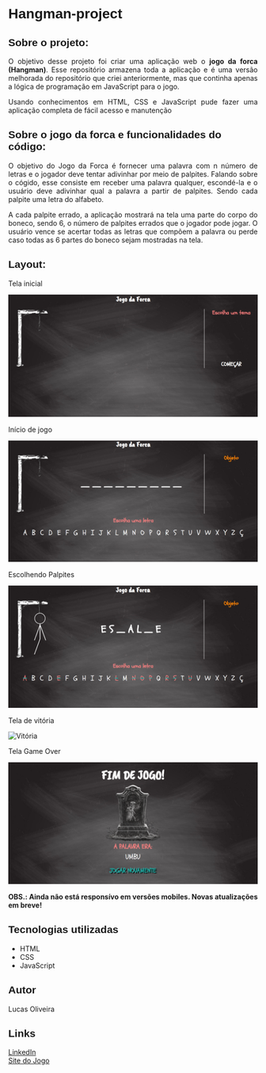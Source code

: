 <h1 style="font-family: sans-serif;">Hangman-project</h1>

<h2 style="font-family: sans-serif;">Sobre o projeto:</h2>

<p style="text-align: justify;">
    O objetivo desse projeto foi criar uma aplicação web o <strong>jogo da forca (Hangman)</strong>. Esse repositório armazena toda a aplicação e é uma versão melhorada do repositório que criei anteriormente, mas que continha apenas a lógica de programação em JavaScript para o jogo.
</p>
<p style="text-align: justify;">
    Usando conhecimentos em HTML, CSS e JavaScript pude fazer uma aplicação completa de fácil acesso e manutenção
</p>

<h2 style="font-family: sans-serif;">Sobre o jogo da forca e funcionalidades do código:</h2>

<p style="text-align: justify;">
    O objetivo do Jogo da Forca é fornecer uma palavra com n número de letras e o jogador deve tentar adivinhar por meio de palpites. Falando sobre o cógido, esse consiste em receber uma palavra qualquer, escondé-la e o usuário deve adivinhar qual a palavra a partir de palpites. Sendo cada palpite uma letra do alfabeto. 
</p>
<p style="text-align: justify;">
    A cada palpite errado, a aplicação mostrará na tela uma parte do corpo do boneco, sendo 6, o número de palpites errados que o jogador pode jogar. O usuário vence se acertar todas as letras que compõem a palavra ou perde caso todas as 6 partes do boneco sejam mostradas na tela.
</p>

<h2 style="font-family: sans-serif;">Layout:</h2>

<p>Tela inicial</p>
<img src="image/Tela Inicial.png" alt="Tela Inicial">

<p>Início de jogo</p>
<img src="image/Jogo Iniciado.png" alt="Jogo Iniciado">

<p>Escolhendo Palpites</p>
<img src="image/Escolhendo os palpites.png" alt="Escolhendo Palpites">

<p>Tela de vitória</p>
<img src="image/Tela de vitória.png" alt="Vitória">

<p>Tela Game Over</p>
<img src="image/Game Over.png" alt="Game Over">

<p style="text-align: justify;">
 <b>OBS.: Ainda não está responsívo em versões mobiles. Novas atualizações em breve!</b>
</p>

<h2 style="font-family: sans-serif;">Tecnologias utilizadas</h2>

<ul>
    <li>HTML</li>
    <li>CSS</li>
    <li>JavaScript</li>

</ul>

<h2 style="font-family: sans-serif;">Autor</h2>

<p>Lucas Oliveira</p>

<h2 style="font-family: sans-serif;">Links</h2>

<a href="http://www.linkedin.com/in/lucas-de-oliveira-5b8a5532" target="_blank">LinkedIn</a>
<br>
<a href="https://hangman-project-olivr.netlify.app/" target="_blank">Site do Jogo</a>
<br>
